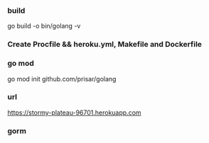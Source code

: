 
### build

go build -o bin/golang -v

### Create Procfile && heroku.yml, Makefile and Dockerfile

### go mod

go mod init github.com/prisar/golang


### url

 https://stormy-plateau-96701.herokuapp.com

 ### gorm